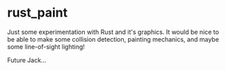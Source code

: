 # rust_paint

Just some experimentation with Rust and it's graphics. It would be nice to be able to make some collision detection, painting mechanics, and maybe some line-of-sight lighting!

Future Jack...
